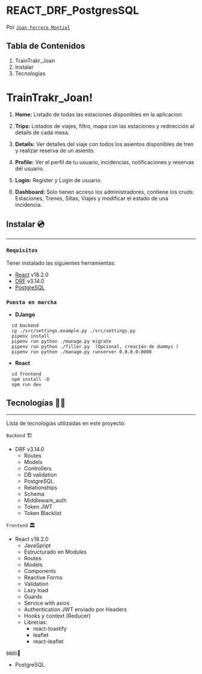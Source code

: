 # REACT_DRF_PostgresSQL

Por [`Joan Ferrero Montiel`](https://github.com/JoanFerrero)  

## Tabla de Contenidos

1. TrainTrakr_Joan
2. Instalar
3. Tecnologías

# TrainTrakr_Joan! 

1. **Home:**
   Listado de todas las estaciones disponibles en la aplicacion.

2. **Trips:**
   Listados de viajes, filtro, mapa con las estaciones y redirección al details de cada mesa.

3. **Details:**
   Ver detalles del viaje con todos los asientos disponibles de tren y realizar reserva de un asiento.

4. **Profile:**
      Ver el perfil de tu usuario, incidencias, notificaciones y reservas del usuario.

6. **Login:**
   Register y Login de usuario.

7. **Dashboard:**
   Solo tienen acceso los administradores, contiene los cruds: Estaciones, Trenes, Sillas, Viajes y modificar el estado de una incidencia.

## Instalar 💿

---

### `Requisitos`

Tener instalado las siguientes herramientas:

- [React](https://es.react.dev/) v18.2.0
- [DRF](https://www.djangoproject.com/) v3.14.0
- [PostgreSQL](https://www.postgresql.org/)

### `Puesta en marcha`

  - **DJango**
  ```
    cd backend
    cp ./src/settings.example.py ./src/settings.py
    pipenv install
    pipenv run python ./manage.py migrate
    pipenv run python ./filler.py  (Opcional, creación de dummys )
    pipenv run python ./manage.py runserver 0.0.0.0:8000
  ```
   - **React**
  ```
    cd frontend
    npm install -D
    npm run dev
  ```

## Tecnologías 👨‍💻

---

Lista de tecnologías utilizadas en este proyecto:

`Backend` 🏗️

- DRF v3.14.0
  - Routes
  - Models
  - Controllers
  - DB validation
  - PostgreSQL
  - Relationships
  - Schema
  - Middleware_auth
  - Token JWT
  - Token Blacklist

`Frontend` 🏛️

- React v18.2.0
  - JavaSpript
  - Estructurado en Modules
  - Routes
  - Models
  - Components
  - Reactive Forms
  - Validation
  - Lazy load
  - Guards
  - Service with axios
  - Authentication JWT enviado por Headers
  - Hooks y context (Reducer)
  - Librerias:
    - react-toastify
    - leaflet
    - react-leaflet

`BBDD`💾

- PostgreSQL

